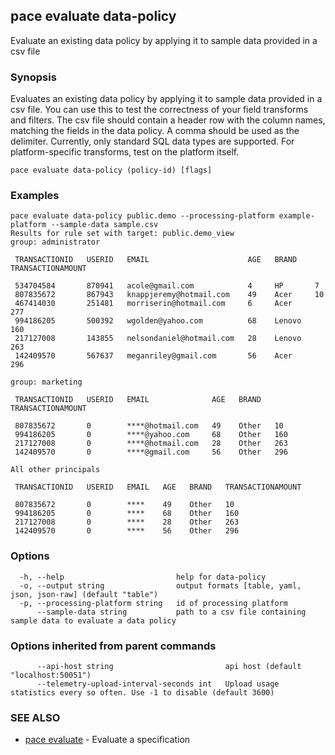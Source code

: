## pace evaluate data-policy

Evaluate an existing data policy by applying it to sample data provided in a csv file

### Synopsis

Evaluates an existing data policy by applying it to sample data provided in a csv file.
You can use this to test the correctness of your field transforms and filters.
The csv file should contain a header row with the column names, matching the fields in the data policy.
A comma should be used as the delimiter.
Currently, only standard SQL data types are supported. For platform-specific transforms, test on the platform itself.

```
pace evaluate data-policy (policy-id) [flags]
```

### Examples

```
pace evaluate data-policy public.demo --processing-platform example-platform --sample-data sample.csv
Results for rule set with target: public.demo_view
group: administrator

 TRANSACTIONID   USERID   EMAIL                      AGE   BRAND    TRANSACTIONAMOUNT 

 534704584       870941   acole@gmail.com            4     HP       7                 
 807835672       867943   knappjeremy@hotmail.com    49    Acer     10                
 467414030       251481   morriserin@hotmail.com     6     Acer     277               
 994186205       500392   wgolden@yahoo.com          68    Lenovo   160               
 217127008       143855   nelsondaniel@hotmail.com   28    Lenovo   263               
 142409570       567637   meganriley@gmail.com       56    Acer     296               

group: marketing

 TRANSACTIONID   USERID   EMAIL              AGE   BRAND   TRANSACTIONAMOUNT 

 807835672       0        ****@hotmail.com   49    Other   10                
 994186205       0        ****@yahoo.com     68    Other   160               
 217127008       0        ****@hotmail.com   28    Other   263               
 142409570       0        ****@gmail.com     56    Other   296               

All other principals

 TRANSACTIONID   USERID   EMAIL   AGE   BRAND   TRANSACTIONAMOUNT 

 807835672       0        ****    49    Other   10                
 994186205       0        ****    68    Other   160               
 217127008       0        ****    28    Other   263               
 142409570       0        ****    56    Other   296
```

### Options

```
  -h, --help                         help for data-policy
  -o, --output string                output formats [table, yaml, json, json-raw] (default "table")
  -p, --processing-platform string   id of processing platform
      --sample-data string           path to a csv file containing sample data to evaluate a data policy
```

### Options inherited from parent commands

```
      --api-host string                         api host (default "localhost:50051")
      --telemetry-upload-interval-seconds int   Upload usage statistics every so often. Use -1 to disable (default 3600)
```

### SEE ALSO

* [pace evaluate](pace_evaluate.md)	 - Evaluate a specification

